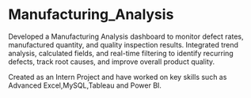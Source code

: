 # Manufacturing_Analysis
Developed a Manufacturing Analysis dashboard to monitor defect rates, manufactured quantity, and quality inspection results. Integrated trend analysis, calculated fields, and real-time filtering to identify recurring defects, track root causes, and improve overall product quality.

Created as an Intern Project and have worked on key skills such as Advanced Excel,MySQL,Tableau and Power BI.



